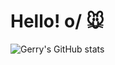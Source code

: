 # Hello! o/ 🐭
  ![Gerry's GitHub stats](https://github-readme-stats.vercel.app/api?username=Hiratsuna&show_icons=true&theme=onedark) 
